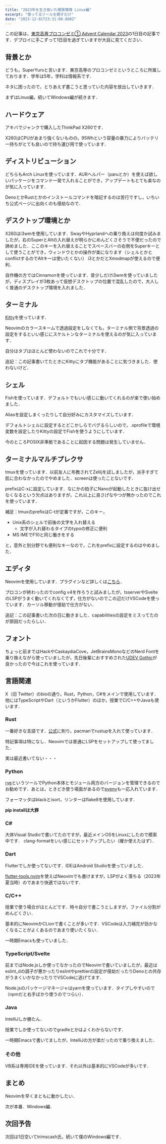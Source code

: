 ```yaml
---
title: "2023年を生き抜いた開発環境 Linux編"
excerpt: "使ってるツールを晒すだけ"
date: "2023-12-01T23:31:00.000Z"
---
```


この記事は，[東京高専プロコンゼミ① Advent Calendar 2023](https://adventar.org/calendars/8825)の1日目の記事です．デプロイに手こずって1日目を過ぎていますが大目に見てください．

## 背景とか

どうも，SuperYuroと言います．東京高専のプロコンゼミというところに所属しております．学年は5年，学科は情報系です．

ネタに困ったので，とりあえず書こうと思っていた内容を放出していきます．

まずはLinux編，続いてWindows編が続きます．

## ハードウェア

アキバでジャンクで購入したThinkPad X260です．

X260はCPUがあまり強くないものの，95Whという容量の暴力によりバッテリー持ちがとても良いので持ち運び用で使っています．

## ディストリビューション

どちらもArch Linuxを使っています．AURヘルパー（paruとか）を使えば欲しいパッケージをコマンド一発で入れることができ，アップデートもとても楽なのが気に入っています．

DenoとかRustとかのインストールコマンドを暗記するのは苦行ですし，いちいち公式ページに出向くのも億劫なので．

## デスクトップ環境とか

X260はi3wmを使用しています．SwayやHyprlandへの乗り換えは何度か試みましたが，右のSuperとAltの入れ替えが明らかにめんどくさそうで不便だったので諦めました．ここのキーを入れ替えることでスペースバーの右側をSuperキーとして使うことができ，ウィンドウとかの操作が楽になります（シェルとかとconflictするのでAltキーは使いたくない）
i3とかだとXmodmapが使えるので便利．

自作機の方ではCinnamonを使っています．昔少しだけi3wmを使っていましたが，ディスプレイが3枚あって仮想デスクトップの位置で混乱したので，大人しく普通のデスクトップ環境を入れました．

## ターミナル

[Kitty](https://sw.kovidgoyal.net/kitty/)を使っています．

Neovimのカラースキームで透過設定をしなくても，ターミナル側で背景透過の設定をするといい感じにスケルトンなターミナルを使えるのが気に入っています．

自分はタブはほとんど使わないのでこれで十分です．

追記：この記事書いてたときにKittyにタブ機能があることに気づきました．使わないけど．

## シェル

Fishを使っています．デフォルトでもいい感じに動いてくれるのが楽で使い始めました．

Aliasを設定しまくったりして自分好みにカスタマイズしています．

デフォルトシェルに設定するとどこかしらでバグるらしいので，.xprofileで環境変数を設定したりKittyの設定でFishを使うようにしています．

今のところPOSIX非準拠であることに起因する問題は発生していません．

## ターミナルマルチプレクサ

tmuxを使っています．以前友人に布教されてZellijを試しましたが，派手すぎて肌に合わなかったのでやめました．screenは使ったことないです．

prefixはC-xに設定しています．なにかの拍子にNanoが起動したときに抜け出せなくなるという欠点はありますが，これ以上に良さげなやつが無かったのでこれを使っています．

補足：tmuxのprefixはC-tが定番ですが，このキー，

- Unix系のシェルで前後の文字を入れ替える
  - 文字が入れ替わるタイプのtypoの修正に便利
- MS IMEでF10と同じ働きをする

と，意外と別分野でも便利なキーなので，これをprefixに設定するのはやめました．

## エディタ

Neovimを使用しています．プラグインなど詳しくは[こちら](https://github.com/SuperYuro/nvim)．

プロコンが終わったのでconfig v4を作ろうと試みましたが，tsserverやSvelteのLSPがうまく動いてくれなくてず，仕方がないのでこの辺だけVSCodeを使っています．カーソル移動が億劫で仕方がない．

追記：この記事書いた次の日に動きました．capabilitiesの設定をミスってたのが原因だったらしい．

## フォント

ちょっと前まではHackやCaskaydiaCove，JetBrainsMonoなどのNerd Fontを乗り換えながら使っていましたが，先日後輩におすすめされた[UDEV Gothic](https://github.com/yuru7/udev-gothic)が良かったので今はこれを使っています．

## 言語関連

X（旧 Twitter）のbioの通り，Rust，Python，C#をメインで使用しています．
他にはTypeScriptやDart（というかFlutter）のほか，授業でC/C++やJavaも使います．

### Rust

一番好きな言語です．[公式](https://wiki.archlinux.jp/index.php/Rust)に則り，pacmanでrustupを入れて使っています．

特記事項は特になし．Neovimでは普通にLSPをセットアップして使ってました．

実は最近書いてない・・・

### Python

[rye](https://github.com/mitsuhiko/rye)というツールでPython本体とモジュール両方のバージョンを管理できるのでお勧めです．あとは，ときどき使う場面があるので[pyenv](https://github.com/pyenv/pyenv)も一応入れています．

フォーマッタはblackとisort，リンターはflake8を使用しています．

**pip installは大罪**

### C#

大体Visual Studioで書いてたのですが，最近メインOSをLinuxにしたので模索中です．
clang-formatをいい感じにセットアップしたい（確か使えたはず）．

### Dart

Flutterでしか使ってないです．IDEはAndroid Studioを使っていました．

[flutter-tools.nvim](https://github.com/akinsho/flutter-tools.nvim)を使えばNeovimでも書けますが，LSPがよく落ちる（2023年夏当時）のであまり快適ではないです．

### C/C++

授業で使う場合がほとんどです．時々自分で書こうとしますが，ファイル分割がめんどくさい．

基本的にNeovimかCLionで書くことが多いです．VSCodeは入力補完が効かなくなることがよくあるのであまり使いたくない．

一時期Emacsも使っていました．

### TypeScript/Svelte

前まではNode.jsしか使ってなかったのでNeovimで書いていましたが，最近はeslint_dの調子が悪かったりeslintやprettierの設定が億劫だったりDenoとの共存がうまくいかなかったりでVSCodeに逃げてます．

Node.jsのパッケージマネージャはyarnを使っています．タイプしやすいので（npmだと右手ばかり使うのでつらい）．

### Java

IntelliJしか勝たん．

授業でしか使ってないのでgradleとかはよくわからないです．

一時期Emacsで書いてましたが，IntelliJの方が楽だったので乗り換えました．

### その他

VB系は専用IDEを使っています．それ以外は基本的にVSCodeが多いです．

## まとめ

Neovimを早くまともに動かしたい．

次が本番．Windows編．

## 次回予告

次回は1日空いてtrimscash氏，続いて僕のWindows編です．
